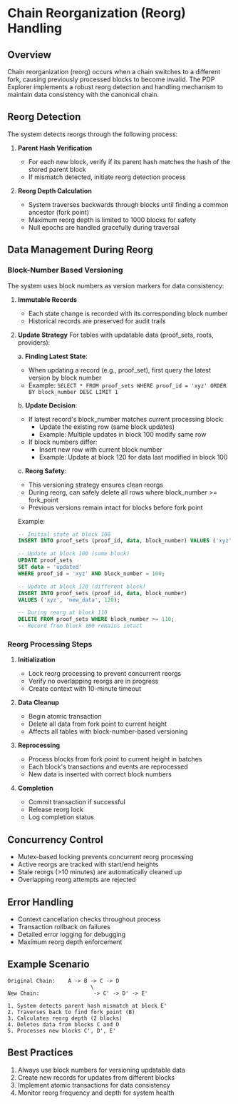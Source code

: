 # Chain Reorganization (Reorg) Handling

## Overview

Chain reorganization (reorg) occurs when a chain switches to a different fork, causing previously processed blocks to become invalid. The PDP Explorer implements a robust reorg detection and handling mechanism to maintain data consistency with the canonical chain.

## Reorg Detection

The system detects reorgs through the following process:

1. **Parent Hash Verification**

   - For each new block, verify if its parent hash matches the hash of the stored parent block
   - If mismatch detected, initiate reorg detection process

2. **Reorg Depth Calculation**
   - System traverses backwards through blocks until finding a common ancestor (fork point)
   - Maximum reorg depth is limited to 1000 blocks for safety
   - Null epochs are handled gracefully during traversal

## Data Management During Reorg

### Block-Number Based Versioning

The system uses block numbers as version markers for data consistency:

1. **Immutable Records**

   - Each state change is recorded with its corresponding block number
   - Historical records are preserved for audit trails

2. **Update Strategy**
   For tables with updatable data (proof_sets, roots, providers):

   a. **Finding Latest State**:

   - When updating a record (e.g., proof_set), first query the latest version by block number
   - Example: `SELECT * FROM proof_sets WHERE proof_id = 'xyz' ORDER BY block_number DESC LIMIT 1`

   b. **Update Decision**:

   - If latest record's block_number matches current processing block:
     - Update the existing row (same block updates)
     - Example: Multiple updates in block 100 modify same row
   - If block numbers differ:
     - Insert new row with current block number
     - Example: Update at block 120 for data last modified in block 100

   c. **Reorg Safety**:

   - This versioning strategy ensures clean reorgs
   - During reorg, can safely delete all rows where block_number >= fork_point
   - Previous versions remain intact for blocks before fork point

   Example:

   ```sql
   -- Initial state at block 100
   INSERT INTO proof_sets (proof_id, data, block_number) VALUES ('xyz', 'initial', 100);

   -- Update at block 100 (same block)
   UPDATE proof_sets
   SET data = 'updated'
   WHERE proof_id = 'xyz' AND block_number = 100;

   -- Update at block 120 (different block)
   INSERT INTO proof_sets (proof_id, data, block_number)
   VALUES ('xyz', 'new_data', 120);

   -- During reorg at block 110
   DELETE FROM proof_sets WHERE block_number >= 110;
   -- Record from block 100 remains intact
   ```

### Reorg Processing Steps

1. **Initialization**

   - Lock reorg processing to prevent concurrent reorgs
   - Verify no overlapping reorgs are in progress
   - Create context with 10-minute timeout

2. **Data Cleanup**

   - Begin atomic transaction
   - Delete all data from fork point to current height
   - Affects all tables with block-number-based versioning

3. **Reprocessing**

   - Process blocks from fork point to current height in batches
   - Each block's transactions and events are reprocessed
   - New data is inserted with correct block numbers

4. **Completion**
   - Commit transaction if successful
   - Release reorg lock
   - Log completion status

## Concurrency Control

- Mutex-based locking prevents concurrent reorg processing
- Active reorgs are tracked with start/end heights
- Stale reorgs (>10 minutes) are automatically cleaned up
- Overlapping reorg attempts are rejected

## Error Handling

- Context cancellation checks throughout process
- Transaction rollback on failures
- Detailed error logging for debugging
- Maximum reorg depth enforcement

## Example Scenario

```
Original Chain:    A -> B -> C -> D
                          \
New Chain:                 -> C' -> D' -> E'

1. System detects parent hash mismatch at block E'
2. Traverses back to find fork point (B)
3. Calculates reorg depth (2 blocks)
4. Deletes data from blocks C and D
5. Processes new blocks C', D', E'
```

## Best Practices

1. Always use block numbers for versioning updatable data
2. Create new records for updates from different blocks
3. Implement atomic transactions for data consistency
4. Monitor reorg frequency and depth for system health
